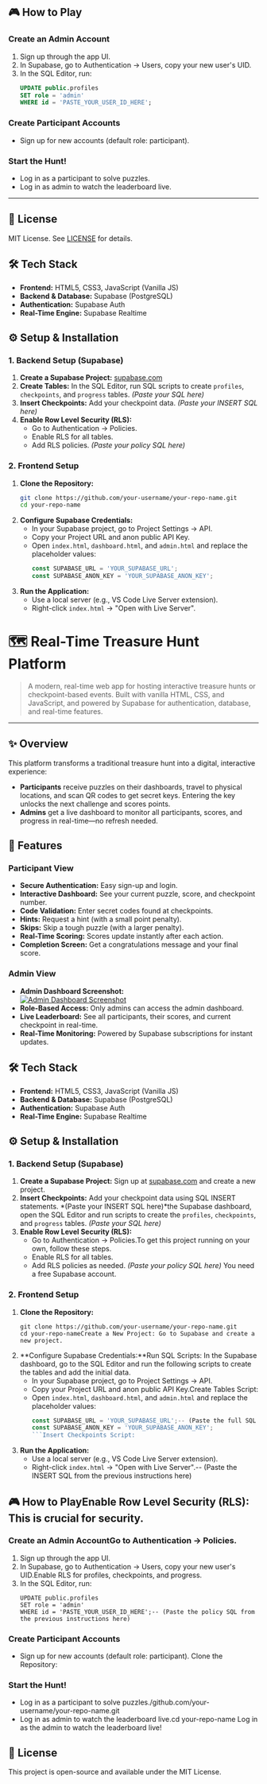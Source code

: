 ## 🎮 How to Play

### Create an Admin Account
1. Sign up through the app UI.
2. In Supabase, go to Authentication → Users, copy your new user's UID.
3. In the SQL Editor, run:
    ```sql
    UPDATE public.profiles
    SET role = 'admin'
    WHERE id = 'PASTE_YOUR_USER_ID_HERE';
    ```

### Create Participant Accounts
- Sign up for new accounts (default role: participant).

### Start the Hunt!
- Log in as a participant to solve puzzles.
- Log in as admin to watch the leaderboard live.

---

## 📄 License
MIT License. See [LICENSE](LICENSE) for details.
## 🛠️ Tech Stack
- **Frontend:** HTML5, CSS3, JavaScript (Vanilla JS)
- **Backend & Database:** Supabase (PostgreSQL)
- **Authentication:** Supabase Auth
- **Real-Time Engine:** Supabase Realtime

## ⚙️ Setup & Installation

### 1. Backend Setup (Supabase)
1. **Create a Supabase Project:** [supabase.com](https://supabase.com/)
2. **Create Tables:** In the SQL Editor, run SQL scripts to create `profiles`, `checkpoints`, and `progress` tables. *(Paste your SQL here)*
3. **Insert Checkpoints:** Add your checkpoint data. *(Paste your INSERT SQL here)*
4. **Enable Row Level Security (RLS):**
    - Go to Authentication → Policies.
    - Enable RLS for all tables.
    - Add RLS policies. *(Paste your policy SQL here)*

### 2. Frontend Setup
1. **Clone the Repository:**
    ```sh
    git clone https://github.com/your-username/your-repo-name.git
    cd your-repo-name
    ```
2. **Configure Supabase Credentials:**
    - In your Supabase project, go to Project Settings → API.
    - Copy your Project URL and anon public API Key.
    - Open `index.html`, `dashboard.html`, and `admin.html` and replace the placeholder values:
      ```js
      const SUPABASE_URL = 'YOUR_SUPABASE_URL';
      const SUPABASE_ANON_KEY = 'YOUR_SUPABASE_ANON_KEY';
      ```
3. **Run the Application:**
    - Use a local server (e.g., VS Code Live Server extension).
    - Right-click `index.html` → "Open with Live Server".

# 🗺️ Real-Time Treasure Hunt Platform

>A modern, real-time web app for hosting interactive treasure hunts or checkpoint-based events. Built with vanilla HTML, CSS, and JavaScript, and powered by Supabase for authentication, database, and real-time features.

---

## ✨ Overview
This platform transforms a traditional treasure hunt into a digital, interactive experience:
- **Participants** receive puzzles on their dashboards, travel to physical locations, and scan QR codes to get secret keys. Entering the key unlocks the next challenge and scores points.
- **Admins** get a live dashboard to monitor all participants, scores, and progress in real-time—no refresh needed.

## 🚀 Features

### Participant View
- **Secure Authentication:** Easy sign-up and login.
- **Interactive Dashboard:** See your current puzzle, score, and checkpoint number.
- **Code Validation:** Enter secret codes found at checkpoints.
- **Hints:** Request a hint (with a small point penalty).
- **Skips:** Skip a tough puzzle (with a larger penalty).
- **Real-Time Scoring:** Scores update instantly after each action.
- **Completion Screen:** Get a congratulations message and your final score.

### Admin View
- **Admin Dashboard Screenshot:**  
    <a target="_blank" href=""><img src="https://imghost.online/ib/tHcxWZBe71IxtuX_1754169005.png" alt="Admin Dashboard Screenshot"/></a>
- **Role-Based Access:** Only admins can access the admin dashboard.
- **Live Leaderboard:** See all participants, their scores, and current checkpoint in real-time.
- **Real-Time Monitoring:** Powered by Supabase subscriptions for instant updates.
## 🛠️ Tech Stack

- **Frontend:** HTML5, CSS3, JavaScript (Vanilla JS)
- **Backend & Database:** Supabase (PostgreSQL)
- **Authentication:** Supabase Auth
- **Real-Time Engine:** Supabase Realtime

## ⚙️ Setup & Installation

### 1. Backend Setup (Supabase)
1. **Create a Supabase Project:** Sign up at [supabase.com](https://supabase.com/) and create a new project.
3. **Insert Checkpoints:** Add your checkpoint data using SQL INSERT statements. *(Paste your INSERT SQL here)*the Supabase dashboard, open the SQL Editor and run scripts to create the `profiles`, `checkpoints`, and `progress` tables. *(Paste your SQL here)*
4. **Enable Row Level Security (RLS):**
    - Go to Authentication → Policies.To get this project running on your own, follow these steps.
    - Enable RLS for all tables.
    - Add RLS policies as needed. *(Paste your policy SQL here)*
You need a free Supabase account.
### 2. Frontend Setup
1. **Clone the Repository:**
    ```sh<summary><strong>Click here for step-by-step Supabase configuration</strong></summary>
    git clone https://github.com/your-username/your-repo-name.git
    cd your-repo-nameCreate a New Project: Go to Supabase and create a new project.
    ```
2. **Configure Supabase Credentials:**Run SQL Scripts: In the Supabase dashboard, go to the SQL Editor and run the following scripts to create the tables and add the initial data.
    - In your Supabase project, go to Project Settings → API.
    - Copy your Project URL and anon public API Key.Create Tables Script:
    - Open `index.html`, `dashboard.html`, and `admin.html` and replace the placeholder values:
      ```js
      const SUPABASE_URL = 'YOUR_SUPABASE_URL';-- (Paste the full SQL from the previous instructions here)
      const SUPABASE_ANON_KEY = 'YOUR_SUPABASE_ANON_KEY';
      ```Insert Checkpoints Script:
3. **Run the Application:**
    - Use a local server (e.g., VS Code Live Server extension).
    - Right-click `index.html` → "Open with Live Server".-- (Paste the INSERT SQL from the previous instructions here)

## 🎮 How to PlayEnable Row Level Security (RLS): This is crucial for security.

### Create an Admin AccountGo to Authentication -> Policies.
1. Sign up through the app UI.
2. In Supabase, go to Authentication → Users, copy your new user's UID.Enable RLS for profiles, checkpoints, and progress.
3. In the SQL Editor, run:
    ```sqlRun the RLS policy scripts from the SQL Editor.
    UPDATE public.profiles
    SET role = 'admin'
    WHERE id = 'PASTE_YOUR_USER_ID_HERE';-- (Paste the policy SQL from the previous instructions here)
    ```
</details>

### Create Participant Accounts
- Sign up for new accounts (default role: participant).
Clone the Repository:
### Start the Hunt!
- Log in as a participant to solve puzzles./github.com/your-username/your-repo-name.git
- Log in as admin to watch the leaderboard live.cd your-repo-name
Log in as the admin to watch the leaderboard live!

## 📄 License
This project is open-source and available under the MIT License.